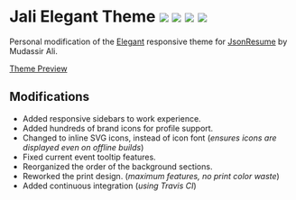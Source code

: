 # Jali Elegant Theme [![](https://badge.fury.io/js/jsonresume-theme-elegant-jali.svg)](https://www.npmjs.com/package/jsonresume-theme-elegant-jali) [![](https://travis-ci.org/Jaliborc/jsonresume-theme-elegant.svg)](https://travis-ci.org/Jaliborc/jsonresume-theme-elegant/) ![](https://david-dm.org/jaliborc/jsonresume-theme-elegant.svg) ![](https://img.shields.io/npm/l/jsonresume-theme-elegant.svg)

Personal modification of the [Elegant](https://github.com/mudassir0909/jsonresume-theme-elegant) responsive theme for [JsonResume](https://jsonresume.org/) by Mudassir Ali.

[Theme Preview](http://jaliborc.com/resume)

## Modifications
* Added responsive sidebars to work experience.
* Added hundreds of brand icons for profile support.
* Changed to inline SVG icons, instead of icon font (*ensures icons are displayed even on offline builds*)
* Fixed current event tooltip features.
* Reorganized the order of the background sections.
* Reworked the print design. (*maximum features, no print color waste*)
* Added continuous integration (*using Travis CI*)
